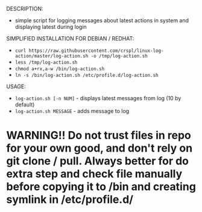 DESCRIPTION:
* simple script for logging messages about latest actions in system and displaying latest during login

SIMPLIFIED INSTALLATION FOR DEBIAN / REDHAT:
* ```curl https://raw.githubusercontent.com/crspl/linux-log-action/master/log-action.sh -o /tmp/log-action.sh```
* ```less /tmp/log-action.sh```
* ```chmod a+rx,a-w /bin/log-action.sh```
* ```ln -s /bin/log-action.sh /etc/profile.d/log-action.sh```

USAGE:
* ```log-action.sh [-n NUM]``` - displays latest messages from log (10 by default)
* ```log-action.sh MESSAGE``` - adds message to log

# WARNING!! Do not trust files in repo for your own good, and don't rely on git clone / pull. Always better for do extra step and check file manually before copying it to /bin and creating symlink in /etc/profile.d/

